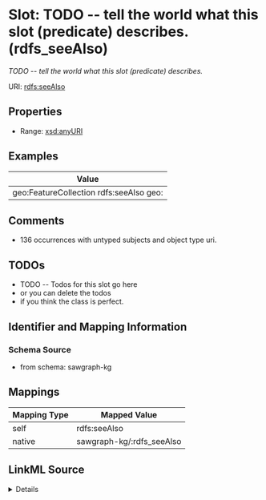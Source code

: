 

# Slot: TODO -- tell the world what this slot (predicate) describes. (rdfs_seeAlso)


_TODO -- tell the world what this slot (predicate) describes._





URI: [rdfs:seeAlso](http://www.w3.org/2000/01/rdf-schema#seeAlso)



<!-- no inheritance hierarchy -->








## Properties

* Range: [xsd:anyURI](http://www.w3.org/2001/XMLSchema#anyURI)






## Examples

| Value |
| --- |
| geo:FeatureCollection rdfs:seeAlso geo: |

## Comments

* 136 occurrences with untyped subjects and object type uri.

## TODOs

* TODO -- Todos for this slot go here
* or you can delete the todos
* if you think the class is perfect.

## Identifier and Mapping Information







### Schema Source


* from schema: sawgraph-kg




## Mappings

| Mapping Type | Mapped Value |
| ---  | ---  |
| self | rdfs:seeAlso |
| native | sawgraph-kg/:rdfs_seeAlso |




## LinkML Source

<details>
```yaml
name: rdfs_seeAlso
description: TODO -- tell the world what this slot (predicate) describes.
title: TODO -- tell the world what this slot (predicate) describes.
todos:
- TODO -- Todos for this slot go here
- or you can delete the todos
- if you think the class is perfect.
comments:
- 136 occurrences with untyped subjects and object type uri.
examples:
- value: 'geo:FeatureCollection rdfs:seeAlso geo:'
from_schema: sawgraph-kg
rank: 1000
slot_uri: rdfs:seeAlso
alias: rdfs_seeAlso
range: uri

```
</details>